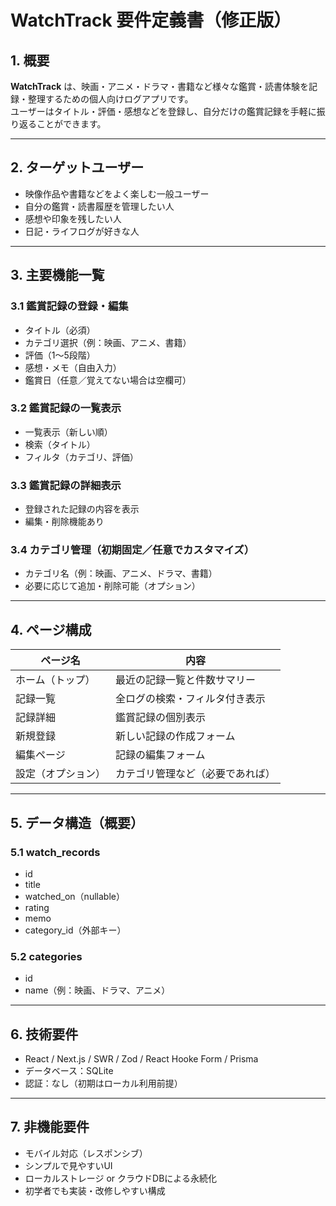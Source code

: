 # WatchTrack 要件定義書（修正版）

## 1. 概要

**WatchTrack** は、映画・アニメ・ドラマ・書籍など様々な鑑賞・読書体験を記録・整理するための個人向けログアプリです。  
ユーザーはタイトル・評価・感想などを登録し、自分だけの鑑賞記録を手軽に振り返ることができます。

---

## 2. ターゲットユーザー

- 映像作品や書籍などをよく楽しむ一般ユーザー
- 自分の鑑賞・読書履歴を管理したい人
- 感想や印象を残したい人
- 日記・ライフログが好きな人

---

## 3. 主要機能一覧

### 3.1 鑑賞記録の登録・編集
- タイトル（必須）
- カテゴリ選択（例：映画、アニメ、書籍）
- 評価（1〜5段階）
- 感想・メモ（自由入力）
- 鑑賞日（任意／覚えてない場合は空欄可）

### 3.2 鑑賞記録の一覧表示
- 一覧表示（新しい順）
- 検索（タイトル）
- フィルタ（カテゴリ、評価）

### 3.3 鑑賞記録の詳細表示
- 登録された記録の内容を表示
- 編集・削除機能あり

### 3.4 カテゴリ管理（初期固定／任意でカスタマイズ）
- カテゴリ名（例：映画、アニメ、ドラマ、書籍）
- 必要に応じて追加・削除可能（オプション）

---

## 4. ページ構成

| ページ名 | 内容 |
|----------|------|
| ホーム（トップ） | 最近の記録一覧と件数サマリー |
| 記録一覧 | 全ログの検索・フィルタ付き表示 |
| 記録詳細 | 鑑賞記録の個別表示 |
| 新規登録 | 新しい記録の作成フォーム |
| 編集ページ | 記録の編集フォーム |
| 設定（オプション） | カテゴリ管理など（必要であれば） |

---

## 5. データ構造（概要）

### 5.1 watch_records
- id
- title
- watched_on（nullable）
- rating
- memo
- category_id（外部キー）

### 5.2 categories
- id
- name（例：映画、ドラマ、アニメ）

---

## 6. 技術要件

- React / Next.js / SWR / Zod / React Hooke Form / Prisma
- データベース：SQLite
- 認証：なし（初期はローカル利用前提）

---

## 7. 非機能要件

- モバイル対応（レスポンシブ）
- シンプルで見やすいUI
- ローカルストレージ or クラウドDBによる永続化
- 初学者でも実装・改修しやすい構成
